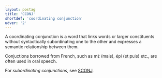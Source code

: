 ```yaml
---
layout: postag
title: 'CCONJ'
shortdef: 'coordinating conjunction'
udver: '2'
---
```


A coordinating conjunction is a word that links words or larger constituents without syntactically subordinating one to the other and
expresses a semantic relationship between them.

Conjuctions borrowed from French, such as mɛ́ (mais), épi (et puis) etc., are often used in oral speech.

For _subordinating conjunctions,_ see [SCONJ]().

<!-- Interlanguage links updated Út zář 29 18:40:44 CEST 2020 -->
